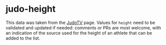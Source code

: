 # judo-height

This data was taken from the
[JudoTV](https://judotv.com/competitions/oly_2024/judoka) page. Values
for `height` need to be validated and updated if needed: comments or
PRs are most welcome, with an indication of the source used for the
height of an athlete that can be added to the list.